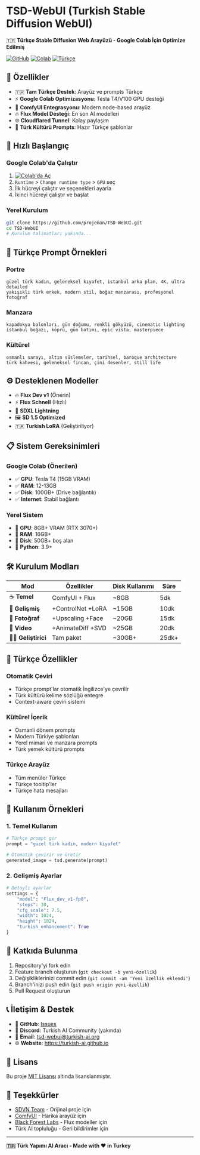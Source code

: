 # TSD-WebUI (Turkish Stable Diffusion WebUI)
🇹🇷 **Türkçe Stable Diffusion Web Arayüzü - Google Colab İçin Optimize Edilmiş**

[![GitHub](https://img.shields.io/badge/GitHub-TSD--WebUI-blue)](https://github.com/projeman/TSD-WebUI) 
[![Colab](https://colab.research.google.com/assets/colab-badge.svg)](https://colab.research.google.com/github/projeman/TSD-WebUI/blob/main/TSD_ComfyUI_Flux_v1.ipynb)
[![Türkçe](https://img.shields.io/badge/Dil-Türkçe-red)](https://github.com/projeman/TSD-WebUI)

## 🎯 Özellikler

- 🇹🇷 **Tam Türkçe Destek**: Arayüz ve prompts Türkçe
- ⚡ **Google Colab Optimizasyonu**: Tesla T4/V100 GPU desteği
- 🎨 **ComfyUI Entegrasyonu**: Modern node-based arayüz
- 🔥 **Flux Model Desteği**: En son AI modelleri
- 🌐 **Cloudflared Tunnel**: Kolay paylaşım
- 📱 **Türk Kültürü Prompts**: Hazır Türkçe şablonlar

## 🚀 Hızlı Başlangıç

### Google Colab'da Çalıştır
1. [![Colab'da Aç](https://colab.research.google.com/assets/colab-badge.svg)](https://colab.research.google.com/github/projeman/TSD-WebUI/blob/main/TSD_ComfyUI_Flux_v1.ipynb)
2. `Runtime` > `Change runtime type` > `GPU` seç
3. İlk hücreyi çalıştır ve seçenekleri ayarla
4. İkinci hücreyi çalıştır ve başlat

### Yerel Kurulum
```bash
git clone https://github.com/projeman/TSD-WebUI.git
cd TSD-WebUI
# Kurulum talimatları yakında...
```

## 🎨 Türkçe Prompt Örnekleri

### Portre
```
güzel türk kadın, geleneksel kıyafet, istanbul arka plan, 4K, ultra detailed
yakışıklı türk erkek, modern stil, boğaz manzarası, profesyonel fotoğraf
```

### Manzara  
```
kapadokya balonları, gün doğumu, renkli gökyüzü, cinematic lighting
istanbul boğazı, köprü, gün batımı, epic vista, masterpiece
```

### Kültürel
```
osmanlı sarayı, altın süslemeler, tarihsel, baroque architecture
türk kahvesi, geleneksel fincan, çini desenler, still life
```

## ⚙️ Desteklenen Modeller

- 🔥 **Flux Dev v1** (Önerin)
- ⚡ **Flux Schnell** (Hızlı)  
- 🎯 **SDXL Lightning**
- 🖼️ **SD 1.5 Optimized**
- 🇹🇷 **Turkish LoRA** (Geliştiriliyor)

## 📋 Sistem Gereksinimleri

### Google Colab (Önerilen)
- ✅ **GPU**: Tesla T4 (15GB VRAM)
- ✅ **RAM**: 12-13GB 
- ✅ **Disk**: 100GB+ (Drive bağlantılı)
- ✅ **Internet**: Stabil bağlantı

### Yerel Sistem
- 🔧 **GPU**: 8GB+ VRAM (RTX 3070+)
- 🔧 **RAM**: 16GB+ 
- 🔧 **Disk**: 50GB+ boş alan
- 🔧 **Python**: 3.9+

## 🛠️ Kurulum Modları

| Mod | Özellikler | Disk Kullanımı | Süre |
|-----|-----------|----------------|------|
| ☕ **Temel** | ComfyUI + Flux | ~8GB | 5dk |
| 🍺 **Gelişmiş** | +ControlNet +LoRA | ~15GB | 10dk |
| 📸 **Fotoğraf** | +Upscaling +Face | ~20GB | 15dk |
| 🎥 **Video** | +AnimateDiff +SVD | ~25GB | 20dk |
| 👨‍💻 **Geliştirici** | Tam paket | ~30GB+ | 25dk+ |

## 🌟 Türkçe Özellikler

### Otomatik Çeviri
- Türkçe prompt'lar otomatik İngilizce'ye çevrilir
- Türk kültürü kelime sözlüğü entegre
- Context-aware çeviri sistemi

### Kültürel İçerik
- Osmanli dönem prompts
- Modern Türkiye şablonları  
- Yerel mimari ve manzara prompts
- Türk yemek kültürü prompts

### Türkçe Arayüz
- Tüm menüler Türkçe
- Türkçe tooltip'ler
- Türkçe hata mesajları

## 🎯 Kullanım Örnekleri

### 1. Temel Kullanım
```python
# Türkçe prompt gir
prompt = "güzel türk kadın, modern kıyafet"

# Otomatik çevirir ve üretir
generated_image = tsd.generate(prompt)
```

### 2. Gelişmiş Ayarlar
```python
# Detaylı ayarlar
settings = {
    "model": "Flux_dev_v1-fp8",
    "steps": 30,
    "cfg_scale": 7.5,
    "width": 1024,
    "height": 1024,
    "turkish_enhancement": True
}
```

## 🤝 Katkıda Bulunma

1. Repository'yi fork edin
2. Feature branch oluşturun (`git checkout -b yeni-özellik`)
3. Değişikliklerinizi commit edin (`git commit -am 'Yeni özellik eklendi'`)
4. Branch'inizi push edin (`git push origin yeni-özellik`)
5. Pull Request oluşturun

## 📞 İletişim & Destek

- 🐙 **GitHub**: [Issues](https://github.com/projeman/TSD-WebUI/issues)
- 💬 **Discord**: Turkish AI Community (yakında)
- 📧 **Email**: tsd-webui@turkish-ai.org
- 🌐 **Website**: https://turkish-ai.github.io

## 📜 Lisans

Bu proje [MIT Lisansı](LICENSE) altında lisanslanmıştır.

## 🙏 Teşekkürler

- [SDVN Team](https://github.com/StableDiffusionVN) - Orijinal proje için
- [ComfyUI](https://github.com/comfyanonymous/ComfyUI) - Harika arayüz için
- [Black Forest Labs](https://blackforestlabs.ai/) - Flux modeller için
- Türk AI topluluğu - Geri bildirimler için

---

**🇹🇷 Türk Yapımı AI Aracı - Made with ❤️ in Turkey**